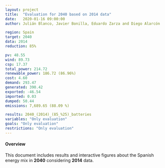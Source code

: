 ```yaml
---
layout: project
title:  "Evaluation for 2040 based on 2014 data"
date:   2020-01-16 09:00:00
author: Julián Blanco, Javier Bonilla, Eduardo Zarza and Diego Alarcón

region: Spain
target: 2040
data: 2014
reduction: 85%

pv: 48.55
wind: 89.73
csp: 17.37
total_power: 214.72
renewable_power: 186.72 (86.96%)
cost: 4.60
demand: 293.47
generated: 390.42
exported: -46.54
imported: 0.03
dumped: 50.44
emissions: 7,689.65 (88.09 %)

results: 2040_(2014)_(85_%25)_batteries
variables: "Only evaluation"
goals: "Only evaluation"
restrictions: "Only evaluation"
---
```

#### Overview
This document includes results and interactive figures about the Spanish energy mix in **2040** considering **2014** data.
<br>
<br>
